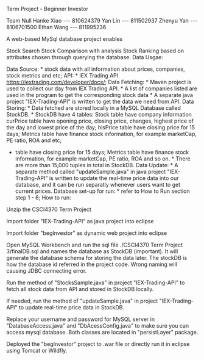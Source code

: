 Term Project - Beginner Investor

Team Null Hanke Xiao --- 810624379 Yan Lin --- 811502937 Zhenyu Yan --- 8106701500 Ethan Wang --- 811995236

A web-based MySql database project enables

Stock Search
Stock Comparison with analysis
Stock Ranking based on attributes chosen through querying the database.
Data Usgae:

Data Source: * stock data with all information about prices, companies, stock metrics and etc;
API: * IEX Trading API https://iextrading.com/developer/docs/;
Data Fetching: * Maven project is used to collect our day from IEX Trading API. * A list of companies listed are used in the program to get the corresponding stock data * A separate java project "IEX-Trading-API" is written to get the data we need from API.
Data Storing: * Data fetched are stored locally in a MySQL Database called StockDB. * StockDB have 4 tables: Stock table have company information curPrice table have opening price, closing price, changes, highest price of the day and lowest price of the day; hisPrice table have closing price for 15 days; Metrics table have finance stock information, for example marketCap, PE ratio, ROA and etc;
* table have closing price for 15 days; Metrics table have finance stock information, for example marketCap, PE ratio, ROA and so on. * There are more than 15,000 tuples in total in StockDB.
Data Update: * A separate method called "updateSample.java" in java project "IEX-Trading-API" is written to update the real-time price data into our database, and it can be run separatly whenever users want to get current prices.
Database set-up for run: * refer to How to Run section step 1 - 6;
How to run:

Unzip the CSCI4370 Term Project

Import folder "IEX-Trading-API" as java project into eclipse

Import folder "begInvestor" as dynamic web project into eclipse

Open MySQL Workbench and run the sql file ./CSCI4370 Term Project 3/finalDB.sql and names the database as StockDB (important). It will generate the database schema for storing the data later. The stockDB is how the database id referred in the project code. Wrong naming will causing JDBC connecting error.

Run the method of "StocksSample.java" in project "IEX-Trading-API" to fetch all stock data from API and stored in StockDB locally.

If needed, run the method of "updateSample.java" in project "IEX-Trading-API" to update real-time price data in StockDB.

Replace your username and password for MySQL server in "DatabaseAccess.java" and "DbAcessConfig.java" to make sure you can access mysql database. Both classes are located in "persistLayer" package.

Deployed the "begInvestor" project to .war file or directly run it in eclipse using Tomcat or Wildfly.
